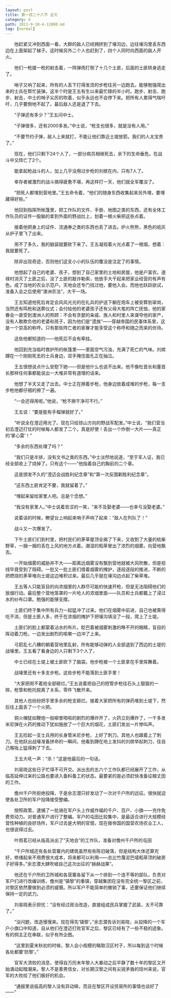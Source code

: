 ```yaml
---
layout: post
title: 第一百二十八节 全灭
category: 4
path: 2011-9-10-4-12800.md
tag: [normal]
---
```


　　他赶紧又冲到西面一看，大群的敌人已经拥挤到了壕沟边，边往壕沟里丢东西边在上面架起了梯子。这时候另外二个人也赶到了，四个人同时向西面的敌人开火。

　　他们一枪接一枪的射击着，一阵弹雨打倒了十几个土匪，后面的土匪转身逃走了。

　　哨子又响了起来，所有的人丢下打得发烫的步枪往另一边跑去。能够勉强爬出来的士兵在帮忙装弹。这半个时是王五有生以来最忙碌的半小时。跑步、射击、跑步、射击，中士的哨子尖厉的吹着，似乎永远也不会停下来。把所有人累得气喘吁吁，几乎要倒地不起了。最后敌人还是退了下去。

　　“子弹还有多少？”王五问中士。

　　“子弹很多，还有2000多发。”中士说，“枪支也很多，就是没有人用。”

　　“不要节约子弹，敌人上来就打，不能让他们靠近土堤放箭。我们的人太宝贵了。”

　　现在，他们只剩下24个人了，一部分病员相继死去，余下的生命垂危。在战斗中又阵亡了2个。

　　能拿起枪战斗的人，加上几乎没用过步枪的刘槟在内，只有7人了。

　　幸存者被激烈的战斗搞得疲惫不堪，再这样打一天，他们就全军覆没了。

　　“把死人都埋到营地里。”王五命令着，“他们的随身东西收集起来另外埋，要埋藏得好些。”

　　他回到指挥所帐篷里，把工作队的文件、手册、地图之类的东西，还有全体工作队员的证件一股脑的拿到外面的野战灶上，划着一根火柴把这些点着。

　　接着他把身上的证件、流通券之类的东西也丢了进去。炉火熊熊，黑色的纸灰从炉子里飞了出来。

　　用不了多久，我的脑袋就要砍下来了。王五凝视着火光点着了一根烟，想着：我就要死了。

　　除非出现奇迹，否则他们这支小小的队伍的覆没是注定了的事情。

　　他想起了自己的老婆、孩子，想到了自己家里的土地和房屋，他是户富农。道禄村消灭了土匪之后，没了土匪的敲诈勒索，他放手大干起来把家业经营的有声有色。成了当地的农业示范户。天地会还专门找过他，要他入会。而他也跃跃欲试，准备入会之后使用“澳洲农法”，大干一场。

　　王五知道他死后肯定会风风光光的在礼兵的护送下躺在炮车上被安葬到翠岗，当然还有鸣枪和送葬仪式；会付给他的老婆孩子还有父母大笔的阵亡抚恤，他的家眷会一直受到澳洲人的照顾：不会有贪婪的亲戚、族人和村里人来谋夺他的家产，没有人敢欺负他的老婆和孩子，因为他们是“遗族”——穿越帝国的民事体系里，这是一个崇高的称呼。只有那些阵亡者的家眷才能享受这个称呼和随之而来的优待。

　　这些他都知道的——他死后不会有牵挂。

　　他回到充当临时救护所的帐篷里——里面空气污浊，充满了死亡的气味。刘槟蹲在一个刚刚死去的士兵身边，双手掩住面孔正在抽泣。

　　王五很想说点什么安慰下她——但是他什么也说不出来。他不像杜首长和董首长那样任何事都能说出一大堆非常有道理的话来。

　　他想了半天又走了出去。中士正在擦着步枪，他身边放着成堆的步枪，每一支步枪他都仔细的擦了一遍。

　　“一会还得用呢。”他说，“枪不擦干净可不行。”

　　王五说：“要是能有手榴弹就好了。”

　　“听说全在澄迈用光了。现在只给琼山方向的野战军配发。”中士说，“我们营当初去澄迈打仗的时候每人都发了二个。真是好使！丢出一个炸倒一大片——真正的‘掌心雷’！”

　　“多余的东西处理了吗？”

　　“我们只是半排，没有文书之类的东西。”中士淡然地说道，“至于军人证，我已经全部收上了烧掉了。只有这个——”他指着自己的胸前的二个章。

　　这是颁发不久的“澄迈会战胜利纪念章”和“第一次反围剿胜利纪念章”。

　　“这东西土匪肯定不要，我就留着了。”

　　“埋起来留给家里人吧。总是个念想。”

　　“我没有家里人。”中士说着苦涩的一笑，“来不及娶老婆——也幸亏没娶老婆。”

　　说着话的时候，瞭望台上响起来哨子声响了起来：“敌人在列队了！”

　　战斗又一次爆发了。

　　下午土匪们们到村里，把村民们的茅草屋顶全揭了下来，又收割了大量的枯柴野草，一捆一捆的丢在上风的地方点着。潮湿的稻草冒出了浓烈的烟雾。向营地飘去。

　　一开始烟雾的威胁并不大——距离远烟雾没有飘到营地就被大风吹散，但是视线毕竟受到了阻碍。一批又一批土匪们借着烟雾的掩护，逐段逐段的推进，不断的把燃烧的茅草堆向土堤这边堆积过来。最后几乎就在壕沟边点起了柴草堆。

　　王五等人只能盲目的向浓烟里的人群尽可能的快速开枪，但是无法阻碍他们的放烟行动。最后整个营地笼罩的一片呛人的浓烟里面——队员和士兵都戴上了浸过水的纱布口罩。勉强的能够支撑。

　　土匪们终于集中所有兵力一起猛冲了过来。他们在烟雾中前进，自己也被熏得吃不消，但是土匪人多，终于在浓烟的掩护下把壕沟填没了一段，爬上了土堤。

　　土匪们的脸上都蒙着沾水的布片。眨巴着被烟雾刺激的睁不开的眼睛，盲目的挥动着刀枪。一边发出剧烈的咳嗽一边冲了上来。

　　弓箭乱七八糟的朝着营地里乱射，所有能够动弹的人全部退到了西边的土堤的战壕里。王五看了看身边的人只剩下3个人了，

　　中士已经在土堤上被土匪砍下了脑袋。他步枪被一个土匪拿在手里挥舞着。

　　战壕里还有十多支步枪。这些步枪不能落到土匪手里！

　　“大家把用不着抢全部砸烂。”王五说着把自己的短管步枪往石头上狠狠的一摔，枪管和枪托脱离了关系，零件飞散开来。

　　其他人也纷纷把手里多余的枪支砸烂。接着大家把所有的弹药堆到土堤下，然后往上面丢了一个火把。

　　铜火帽犹如鞭炮一般噼里啪啦的剧烈的爆炸开了，火药立刻爆炸了，一千多发米尼弹在火药的推动下犹如施放了一个巨大的烟花，土匪们发出一片惨叫声。

　　王五捡起一支士兵用的长身管米尼步枪，上好了刺刀。其他人也跟着上了刺刀。在他跃出战壕准备拼命的一瞬间，他看到蹲在地上发抖的刘槟举起刺刀，往自己喉咙上猛得刺了下去。

　　王五大吼一声：“杀！”这是他最后的一句话。

　　刘易晓这些日子忙得不可开交。派出去的五六个工作队都已经展开了工作，从临高延伸过来的公路也要进入备料备工的状态。最要紧的是必须赶快准备征粮丈田的工作。

　　儋州千户所拒绝投降，于是余志潜只好发动了一次对千户所的远征。很快就迫使各处卫所的军户投降接受整编。

　　按照政策，逮捕了一批骑在军户头上作威作福的千户、百户、小旗——充作免费劳动力。对普通军户进行了整编。军户的屯田比较集中，是最适合进行大规模经营性种植的良好场所，军户过去是大明的官佃，现在做帝国的国营农场农业工人，也很说得过去。

　　叶雨茗已经从临高派出了“天地会”的工作队，准备对儋州千户所的屯田

　　“千户所城还有各处营寨内的建筑虽然有些陈旧破落，但是结构大体还算完好，修缮起来不用费很大成本，将来都可以利用——总比竹蔑泥巴墙稻草顶的破房子好得多。”余志潜大肆吹嘘自己这次出征的“赫赫战果”。

　　他还在千户所的卫所城和各营寨各留下从一个排到一个连不等的部队，负责对军户们进行改编训练，儋州是“镇黎”的重镇，穿越集团在没有完全统一黎区之前，对黎区依然要做到必须的威慑。所以军户不能简单的撤销了事，还要保证他们继续保持一定的武力。

　　刘易晓表示担忧：“没有经过政治改造，直接组成民兵掌握了武装，太不可靠了。”

　　“没问题，改造慢慢来。现在得先‘镇黎’。”余志潜告诉刘易晓，从投降的一个军户小旗口中知道，自从他们在澄迈打败官军之后，黎区已经有了一些不稳的迹象。有的侗主正在串联，似乎有所企图。

　　“这里到夏末秋初的时候，黎人会小规模的略取汉区村子，所以每到这个时候各处都要‘防黎’。”

　　官军大溃败的消息，使得自万历末年黎人大暴动之后平静了数十年的黎区又开始涌动起暗潮来。黎人不是善男信女，对长期汉黎之间有尖锐矛盾的琼州来说，官军的大败给了他们极好的机会。

　　“通报里说临高的黎人没有异动嘛，而且在黎区开设贸易所的事情也谈好了——”
